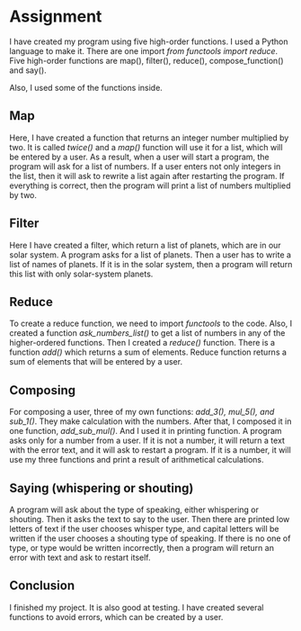 # Assignment

I have created my program using five high-order functions. I used a Python language to make it. There are one import *from functools import reduce*.
Five high-order functions are map(), filter(), reduce(), compose_function() and say().

Also, I used some of the functions inside.

## Map
Here, I have created a function that returns an integer number multiplied by two. It is called *twice()* and a *map()* function will use it for a list, which will be entered by a user. As a result, when a user will start a program, the program will ask for a list of numbers. If a user enters not only integers in the list, then it will ask to rewrite a list again after restarting the program. If everything is correct, then the program will print a list of numbers multiplied by two.

## Filter
Here I have created a filter, which return a list of planets, which are in our solar system. A program asks for a list of planets. Then a user has to write a list of names of planets. If it is in the solar system, then a program will return this list with only solar-system planets.

## Reduce
To create a reduce function, we need to import *functools* to the code. Also, I created a function *ask_numbers_list()* to get a list of numbers in any of the higher-ordered functions. Then I created a *reduce()* function. There is a function *add()* which returns a sum of elements. Reduce function returns a sum of elements that will be entered by a user.

## Composing
For composing a user, three of my own functions: *add_3(), mul_5(), and sub_1()*. They make calculation with the numbers. After that, I composed it in one function, *add_sub_mul()*. And I used it in printing function. A program asks only for a number from a user. If it is not a number, it will return a text with the error text, and it will ask to restart a program. If it is a number, it will use my three functions and print a result of arithmetical calculations.

## Saying (whispering or shouting)
A program will ask about the type of speaking, either whispering or shouting. Then it asks the text to say to the user. Then there are printed low letters of text if the user chooses whisper type, and capital letters will be written if the user chooses a shouting type of speaking. If there is no one of type, or type would be written incorrectly, then a program will return an error with text and ask to restart itself.

## Conclusion
I finished my project. It is also good at testing. I have created several functions to avoid errors, which can be created by a user.
